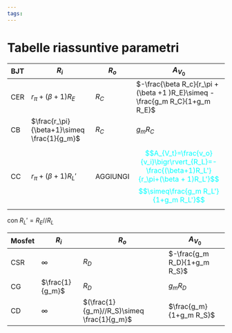 ```yaml
---
tags: 
---
```

# Tabelle riassuntive parametri
|BJT | $R_i$|$R_o$|$A_{V_0}$|
| --- | --- | --- | --- |
|CER|$r_\pi + (\beta +1 )R_E$|$R_C$|$-\frac{\beta R_c}{r_\pi + (\beta +1 )R_E}\simeq -\frac{g_m R_C}{1+g_m R_E}$|
|CB|$\frac{r_\pi}{\beta+1}\simeq \frac{1}{g_m}$|$R_C$|$g_m R_C$|
|CC|$r_\pi + (\beta +1 )R_L'$|AGGIUNGI|<span style="color:aqua">$$A_{V_t}=\frac{v_o}{v_i}\bigr\rvert_{R_L}=-\frac{(\beta+1)R_L'}{r_\pi+(\beta + 1)R_L'}$$</span><span style="color:aqua">$$\simeq\frac{g_m R_L'}{1+g_m R_L'}$$</span>|
con $R_L'=R_E //R_L$

|Mosfet | $R_i$|$R_o$|$A_{V_0}$|
| --- | --- | --- | --- |
|CSR|$\infty$|$R_D$|$-\frac{g_m R_D}{1+g_m R_S}$|
|CG|$\frac{1}{g_m}$|$R_D$|$g_m R_D$|
|CD|$\infty$|$(\frac{1}{g_m}//R_S)\simeq \frac{1}{g_m}$|$\frac{g_m}{1+g_m R_S}$|
